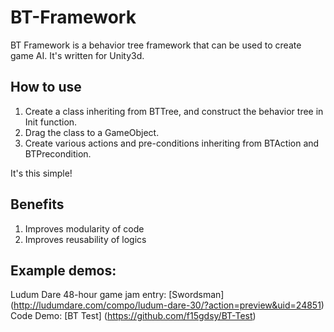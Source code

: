 BT-Framework
============

BT Framework is a behavior tree framework that can be used to create game AI. It's written for Unity3d.

## How to use
1. Create a class inheriting from BTTree, and construct the behavior tree in Init function.
2. Drag the class to a GameObject.
3. Create various actions and pre-conditions inheriting from BTAction and BTPrecondition.

It's this simple!

## Benefits
1. Improves modularity of code
2. Improves reusability of logics

## Example demos:
Ludum Dare 48-hour game jam entry: [Swordsman] (http://ludumdare.com/compo/ludum-dare-30/?action=preview&uid=24851)
Code Demo: [BT Test] (https://github.com/f15gdsy/BT-Test)
